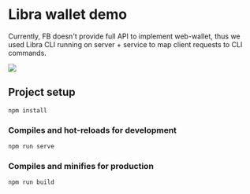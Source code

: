 # Libra wallet demo
Currently, FB doesn't provide full API to implement web-wallet, thus we used
Libra CLI running on server + service to map client requests to CLI commands.

![](https://github.com/dpikalov/libra-wallet/blob/master/doc/libra-wallet-demo.png)

## Project setup
```
npm install
```

### Compiles and hot-reloads for development
```
npm run serve
```

### Compiles and minifies for production
```
npm run build
```
